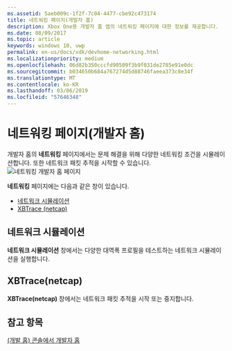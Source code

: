 ```yaml
---
ms.assetid: 5aeb009c-1f2f-7c04-4477-cbe92c473174
title: 네트워킹 페이지(개발자 홈)
description: Xbox One용 개발자 홈 앱의 네트워킹 페이지에 대한 정보를 제공합니다.
ms.date: 08/09/2017
ms.topic: article
keywords: windows 10, uwp
permalink: en-us/docs/xdk/devhome-networking.html
ms.localizationpriority: medium
ms.openlocfilehash: 06d82b350cccfd90509f3b9f031de2785e91e0dc
ms.sourcegitcommit: b034650b684a767274d5d88746faeea373c8e34f
ms.translationtype: MT
ms.contentlocale: ko-KR
ms.lasthandoff: 03/06/2019
ms.locfileid: "57646348"
---
```

# <a name="networking-page-dev-home"></a>네트워킹 페이지(개발자 홈)
   
  
개발자 홈의 **네트워킹** 페이지에서는 문제 해결을 위해 다양한 네트워킹 조건을 시뮬레이션합니다. 또한 네트워크 패킷 추적을 시작할 수 있습니다.   
 ![네트워킹 개발자 홈 페이지](images/devhome_networking.png)   
  
**네트워킹** 페이지에는 다음과 같은 창이 있습니다.   
 
   *  [네트워크 시뮬레이션](#ID4EEB)  
   *  [XBTrace (netcap)](#ID4EOB)  

 
<a id="ID4EEB"></a>

   

## <a name="network-simulation"></a>네트워크 시뮬레이션  
   
  
**네트워크 시뮬레이션** 창에서는 다양한 대역폭 프로필을 테스트하는 네트워크 시뮬레이션을 실행합니다.   
  
<a id="ID4EOB"></a>

   

## <a name="xbtrace-netcap"></a>XBTrace(netcap)  
   
  
**XBTrace(netcap)** 창에서는 네트워크 패킷 추적을 시작 또는 중지합니다.   
  
<a id="ID4E2B"></a>

   

## <a name="see-also"></a>참고 항목  
 [(개발 홈) 콘솔에서 개발자 홈](dev-home.md)

  